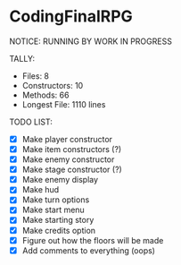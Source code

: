 # CodingFinalRPG
NOTICE: RUNNING BY WORK IN PROGRESS

TALLY:
- Files: 8
- Constructors: 10 
- Methods: 66
- Longest File: 1110 lines

TODO LIST:
- [x] Make player constructor
- [x] Make item constructors (?)
- [x] Make enemy constructor 
- [x] Make stage constructor (?)
- [x] Make enemy display
- [x] Make hud
- [x] Make turn options
- [x] Make start menu
- [x] Make starting story
- [x] Make credits option
- [x] Figure out how the floors will be made
- [x] Add comments to everything (oops)
